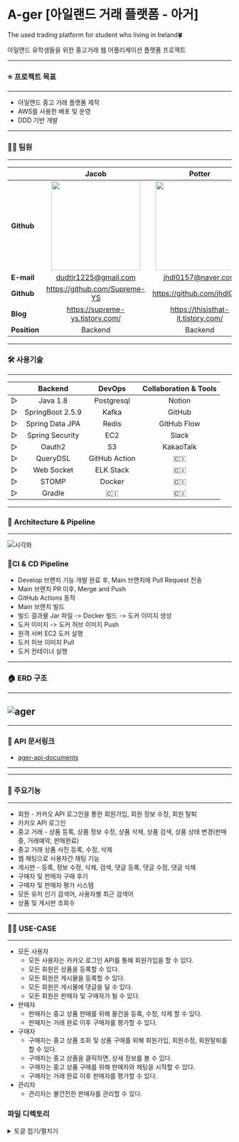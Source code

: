 # A-ger [아일랜드 거래 플랫폼 - 아거]

The used trading platform for student who living in Ireland🍀

아일랜드 유학생들을 위한 중고거래 웹 어플리케이션 플랫폼 프로젝트

------

### ⭐️ 프로젝트 목표

------
- 아일랜드 중고 거래 플랫폼 제작
- AWS를 사용한 배포 및 운영
- DDD 기반 개발
------
### 🙋‍♂️ 팀원
------

|                | Jacob  | Potter  | Frank | Guguri | Kevin |
|----------------|:--------------:|:--------------:|:--------------:|:--------------:|:--------------:|
| **Github**     | [<img src="https://avatars.githubusercontent.com/u/46801877?v=4" width="200px;" alt=""/>](https://github.com/Supreme-YS) | [<img src="https://avatars.githubusercontent.com/u/72914519?v=4" width="200px;" alt=""/>](https://github.com/jhdl0157) | [<img src="https://avatars.githubusercontent.com/u/58693617?v=4" width="200px;" alt=""/>](https://github.com/dhkstnaos) | [<img src=https://user-images.githubusercontent.com/72914519/154930806-a8275c1f-1f55-4e36-a4e2-bddd16d7562b.jpeg width="200px;" alt=""/>](https://github.com/dhkstnaos) | [<img src="https://avatars.githubusercontent.com/u/58078994?v=4" width="200px;" alt=""/>](https://github.com/hx2ryu) |
| **E-mail**     | dudtjr1225@gmail.com | jhdl0157@naver.com | dhkstnaos@gmail.com | ds5anc900@naver.com  | hx2ryu@gmail.com  |
| **Github**     | https://github.com/Supreme-YS  | https://github.com/jhdl0157 | https://github.com/dhkstnaos    |     | https://github.com/hx2ryu | 
| **Blog**       | https://supreme-ys.tistory.com/ |https://thisisthat-it.tistory.com/ | https://crazy-horse.tistory.com/ |https://limgayeon.imweb.me/ | 🐊 | 
| **Position**   | Backend | Backend | Backend | Designer | Frontend |
 

------

### 🛠 사용기술

------
|            | <center>Backend                     | <center>DevOps                      | <center>Collaboration & Tools | 
|----------|:---------------------------:|:---------------------------:|:-------------------------------:| 
| ▷ | Java 1.8 | Postgresql | Notion         |
| ▷ | SpringBoot 2.5.9| Kafka | GitHub       |
| ▷ | Spring Data JPA| Redis | GitHub Flow   |
| ▷ | Spring Security| EC2 | Slack           |
| ▷ | Oauth2| S3 | KakaoTalk                 |
| ▷ | QueryDSL | GitHub Action|  🇨🇮          |
| ▷ | Web Socket | ELK Stack | 🇨🇮             |
| ▷ | STOMP | Docker| 🇨🇮                     |
| ▷ | Gradle | 🇨🇮 | 🇨🇮                        |

------

### 🎊 Architecture & Pipeline

------
![시각화](https://user-images.githubusercontent.com/72914519/154930546-4b8234a1-9010-40c3-9a10-90bd376b0b96.png)
### 🔑**CI & CD Pipeline**
- Develop 브랜치 기능 개발 완료 후, Main 브랜치에 Pull Request 전송
- Main 브랜치 PR 이후, Merge and Push
- GitHub Actions 동작
- Main 브랜치 빌드
- 빌드 결과물 Jar 파일 -> Docker 빌드 -> 도커 이미지 생성
- 도커 이미지 -> 도커 허브 이미지 Push
- 원격 서버 EC2 도커 실행
- 도커 허브 이미지 Pull
- 도커 컨테이너 실행
------
### 🏠 ERD 구조
------
![ager](https://user-images.githubusercontent.com/58693617/154427811-28ddef62-739f-49be-9c4f-0f2f25728108.png)
------

------
### 📖 API 문서링크
 
- [ager-api-documents](https://documenter.getpostman.com/view/16841838/UVeNkN3d)
------
 
------
### 🧰 주요기능
------

- 회원 - 카카오 API 로그인을 통한 회원가입, 회원 정보 수정, 회원 탈퇴
- 카카오 API 로그인
- 중고 거래 - 상품 등록, 상품 정보 수정, 상품 삭제, 상품 검색, 상품 상태 변경(판매중, 거래예약, 판매완료)
- 중고 거래 상품 사진 등록, 수정, 삭제
- 웹 채팅으로 사용자간 채팅 기능
- 게시판 - 등록, 정보 수정, 삭제, 검색, 댓글 등록, 댓글 수정, 댓글 삭제
- 구매자 및 판매자 구매 후기
- 구매자 및 판매자 평가 시스템
- 모든 유저 인기 검색어, 사용자별 최근 검색어
- 상품 및 게시판 조회수

------
### 💁🏻 USE-CASE
------
- 모든 사용자
  - 모든 사용자는 카카오 로그인 API를 통해 회원가입을 할 수 있다.
  - 모든 회원은 상품을 등록할 수 있다.
  - 모든 회원은 게시물을 등록할 수 있다.
  - 모든 회원은 게시물에 댓글을 달 수 있다.
  - 모든 회원은 판매자 및 구매자가 될 수 있다.
- 판매자
  - 판매자는 중고 상품 판매를 위해 물건을 등록, 수정, 삭제 할 수 있다.
  - 판매자는 거래 완료 이후 구매자를 평가할 수 있다.
- 구매자
  - 구매자는 중고 상품 조회 및 상품 구매를 위해 회원가입, 회원수정, 회원탈퇴를 할 수 있다.
  - 구매자는 중고 상품을 클릭하면, 상세 정보를 볼 수 있다.
  - 구매자는 중고 상품 구매를 위해 판매자와 채팅을 시작할 수 있다.
  - 구매자는 거래 완료 이후 판매자를 평가할 수 있다.
- 관리자
  - 관리자는 불건전한 판매자를 관리할 수 있다.
 
 ### 파일 디렉토리
 
<details>
<summary>토글 접기/펼치기</summary>
<div markdown="1">

```java
├── Dockerfile
├── README.md
├── ager-uml.png
├── build
│   ├── generated
│   │   └── source
│   │       └── kaptKotlin
│   │           ├── main
│   │           └── test
│   └── tmp
│       └── kapt3
│           ├── incApCache
│           │   ├── main
│           │   ├── querydsl
│           │   └── test
│           └── stubs
│               ├── main
│               └── test
├── build.gradle
├── gradle
│   └── wrapper
│       ├── gradle-wrapper.jar
│       └── gradle-wrapper.properties
├── gradlew
├── gradlew.bat
├── settings.gradle
└── src
    ├── main
    │   ├── java
    │   │   └── com
    │   │       └── ireland
    │   │           └── ager
    │   │               ├── AgerProjectApplication.java
    │   │               ├── account
    │   │               │   ├── controller
    │   │               │   │   ├── AccountController.java
    │   │               │   │   └── InfoController.java
    │   │               │   ├── dto
    │   │               │   │   ├── request
    │   │               │   │   │   └── AccountUpdateRequest.java
    │   │               │   │   └── response
    │   │               │   │       ├── KakaoResponse.java
    │   │               │   │       ├── MyAccountResponse.java
    │   │               │   │       └── OtherAccountResponse.java
    │   │               │   ├── entity
    │   │               │   │   └── Account.java
    │   │               │   ├── exception
    │   │               │   │   ├── ExpiredAccessTokenException.java
    │   │               │   │   ├── NotFoundTokenException.java
    │   │               │   │   ├── UnAuthorizedAccessException.java
    │   │               │   │   └── UnAuthorizedTokenException.java
    │   │               │   ├── repository
    │   │               │   │   └── AccountRepository.java
    │   │               │   └── service
    │   │               │       ├── AccountInfoServiceImpl.java
    │   │               │       ├── AccountServiceImpl.java
    │   │               │       └── AuthServiceImpl.java
    │   │               ├── board
    │   │               │   ├── controller
    │   │               │   │   ├── BoardController.java
    │   │               │   │   └── CommentController.java
    │   │               │   ├── dto
    │   │               │   │   ├── request
    │   │               │   │   │   ├── BoardRequest.java
    │   │               │   │   │   └── CommentRequest.java
    │   │               │   │   └── response
    │   │               │   │       ├── BoardResponse.java
    │   │               │   │       ├── BoardSummaryResponse.java
    │   │               │   │       └── CommentResponse.java
    │   │               │   ├── entity
    │   │               │   │   ├── Board.java
    │   │               │   │   ├── BoardUrl.java
    │   │               │   │   └── Comment.java
    │   │               │   ├── exception
    │   │               │   │   ├── InvalidBoardDetailException.java
    │   │               │   │   └── InvalidBoardTitleException.java
    │   │               │   ├── repository
    │   │               │   │   ├── BoardRepository.java
    │   │               │   │   ├── BoardRepositoryCustom.java
    │   │               │   │   ├── BoardRepositoryImpl.java
    │   │               │   │   ├── CommentRepository.java
    │   │               │   │   ├── CommentRepositoryCustom.java
    │   │               │   │   └── CommentRepositoryImpl.java
    │   │               │   └── service
    │   │               │       ├── BoardServiceImpl.java
    │   │               │       └── CommentServiceImpl.java
    │   │               ├── chat
    │   │               │   ├── config
    │   │               │   │   ├── KafkaConstants.java
    │   │               │   │   ├── ListenerConfig.java
    │   │               │   │   ├── ProducerConfig.java
    │   │               │   │   └── WebSocketConfig.java
    │   │               │   ├── controller
    │   │               │   │   ├── MessageController.java
    │   │               │   │   └── MessageRoomController.java
    │   │               │   ├── dto
    │   │               │   │   ├── request
    │   │               │   │   │   └── MessageRequest.java
    │   │               │   │   └── response
    │   │               │   │       ├── MessageDetailsResponse.java
    │   │               │   │       ├── MessageSummaryResponse.java
    │   │               │   │       └── RoomCreateResponse.java
    │   │               │   ├── entity
    │   │               │   │   ├── Message.java
    │   │               │   │   ├── MessageRoom.java
    │   │               │   │   ├── ReviewStatus.java
    │   │               │   │   └── RoomStatus.java
    │   │               │   ├── exception
    │   │               │   │   └── UnAuthorizedChatException.java
    │   │               │   ├── repository
    │   │               │   │   ├── MessageRepository.java
    │   │               │   │   ├── MessageRepositoryCustom.java
    │   │               │   │   ├── MessageRepositoryImpl.java
    │   │               │   │   ├── MessageRoomRepository.java
    │   │               │   │   ├── MessageRoomRepositoryCustom.java
    │   │               │   │   └── MessageRoomRepositoryImpl.java
    │   │               │   └── service
    │   │               │       ├── KafkaConsumerService.java
    │   │               │       ├── KafkaProductService.java
    │   │               │       └── MessageService.java
    │   │               ├── config
    │   │               │   ├── BaseEntity.java
    │   │               │   ├── ExceptionAdvice.java
    │   │               │   ├── KakaoAuthenticationConfig.java
    │   │               │   ├── QuerydslConfig.java
    │   │               │   ├── RedisConfig.java
    │   │               │   ├── SwaggerConfig.java
    │   │               │   ├── WebSecurityConfig.java
    │   │               │   └── interceptor
    │   │               │       └── KakaoAuthenticationInterceptor.java
    │   │               ├── main
    │   │               │   ├── common
    │   │               │   │   ├── CommonResponse.java
    │   │               │   │   ├── CommonResult.java
    │   │               │   │   ├── ListResult.java
    │   │               │   │   ├── SingleResult.java
    │   │               │   │   ├── SliceResult.java
    │   │               │   │   └── service
    │   │               │   │       └── ResponseService.java
    │   │               │   ├── controller
    │   │               │   │   └── MainController.java
    │   │               │   ├── entity
    │   │               │   │   └── Search.java
    │   │               │   ├── exception
    │   │               │   │   ├── IntenalServerErrorException.java
    │   │               │   │   └── NotFoundException.java
    │   │               │   ├── repository
    │   │               │   │   ├── SearchRepository.java
    │   │               │   │   ├── SearchRepositoryCustom.java
    │   │               │   │   └── SearchRepositoryImpl.java
    │   │               │   └── service
    │   │               │       ├── SearchService.java
    │   │               │       └── UploadServiceImpl.java
    │   │               ├── product
    │   │               │   ├── controller
    │   │               │   │   └── ProductController.java
    │   │               │   ├── dto
    │   │               │   │   ├── request
    │   │               │   │   │   ├── ProductRequest.java
    │   │               │   │   │   └── ProductUpdateRequest.java
    │   │               │   │   └── response
    │   │               │   │       ├── ProductResponse.java
    │   │               │   │       └── ProductThumbResponse.java
    │   │               │   ├── entity
    │   │               │   │   ├── Category.java
    │   │               │   │   ├── Product.java
    │   │               │   │   ├── ProductStatus.java
    │   │               │   │   └── Url.java
    │   │               │   ├── exception
    │   │               │   │   ├── InvaildDataException.java
    │   │               │   │   ├── InvaildFileExtensionException.java
    │   │               │   │   ├── InvaildFormException.java
    │   │               │   │   ├── InvaildProductCategoryException.java
    │   │               │   │   ├── InvaildProductDetailException.java
    │   │               │   │   ├── InvaildProductPriceException.java
    │   │               │   │   ├── InvaildProductStatusException.java
    │   │               │   │   ├── InvaildProductTitleException.java
    │   │               │   │   └── InvaildUploadException.java
    │   │               │   ├── repository
    │   │               │   │   ├── ProductRepository.java
    │   │               │   │   ├── ProductRepositoryCustom.java
    │   │               │   │   ├── ProductRepositoryImpl.java
    │   │               │   │   └── UrlRepository.java
    │   │               │   └── service
    │   │               │       └── ProductServiceImpl.java
    │   │               ├── review
    │   │               │   ├── controller
    │   │               │   │   └── ReviewController.java
    │   │               │   ├── dto
    │   │               │   │   ├── request
    │   │               │   │   │   └── ReviewRequest.java
    │   │               │   │   └── response
    │   │               │   │       └── ReviewResponse.java
    │   │               │   ├── entity
    │   │               │   │   └── Review.java
    │   │               │   ├── exception
    │   │               │   │   └── DuplicateReviewException.java
    │   │               │   ├── repository
    │   │               │   │   ├── ReviewRepository.java
    │   │               │   │   ├── ReviewRepositoryCustom.java
    │   │               │   │   └── ReviewRepositoryImpl.java
    │   │               │   └── service
    │   │               │       └── ReviewServiceImpl.java
    │   │               └── trade
    │   │                   ├── controller
    │   │                   │   └── TradeController.java
    │   │                   ├── entity
    │   │                   │   └── Trade.java
    │   │                   ├── repository
    │   │                   │   ├── TradeRepository.java
    │   │                   │   ├── TradeRepositoryCustom.java
    │   │                   │   └── TradeRepositoryImpl.java
    │   │                   └── service
    │   │                       └── TradeServiceImpl.java
    │   └── resources
    │       ├── application-local.yml
    │       ├── banner.txt
    │       └── logback-spring.xml
    └── test
        └── java
            └── com
                └── ireland

89 directories, 133 files
```


</div>
</details>
